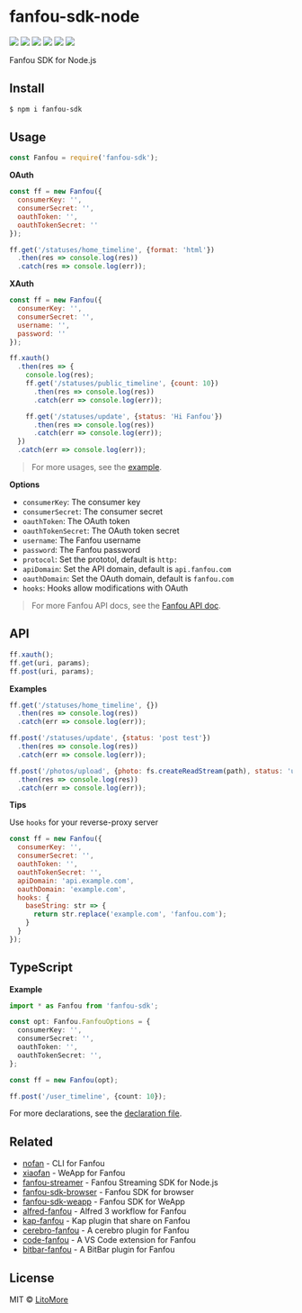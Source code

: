# fanfou-sdk-node

[![](https://badges.greenkeeper.io/LitoMore/fanfou-sdk-node.svg)](https://greenkeeper.io/)
[![](https://img.shields.io/travis/LitoMore/fanfou-sdk-node/master.svg)](https://travis-ci.org/LitoMore/fanfou-sdk-node)
[![](https://img.shields.io/appveyor/ci/LitoMore/fanfou-sdk-node/master.svg)](https://ci.appveyor.com/project/LitoMore/fanfou-sdk-node)
[![](https://img.shields.io/npm/v/fanfou-sdk.svg)](https://www.npmjs.com/package/fanfou-sdk)
[![](https://img.shields.io/npm/l/fanfou-sdk.svg)](https://github.com/LitoMore/fanfou-sdk-node/blob/master/LICENSE)
[![](https://img.shields.io/badge/code_style-XO-5ed9c7.svg)](https://github.com/xojs/xo)

Fanfou SDK for Node.js

## Install

```bash
$ npm i fanfou-sdk
```

## Usage

```javascript
const Fanfou = require('fanfou-sdk');
```

**OAuth**

```javascript
const ff = new Fanfou({
  consumerKey: '',
  consumerSecret: '',
  oauthToken: '',
  oauthTokenSecret: ''
});

ff.get('/statuses/home_timeline', {format: 'html'})
  .then(res => console.log(res))
  .catch(res => console.log(err));
```

**XAuth**

```javascript
const ff = new Fanfou({
  consumerKey: '',
  consumerSecret: '',
  username: '',
  password: ''
});

ff.xauth()
  .then(res => {
    console.log(res);
    ff.get('/statuses/public_timeline', {count: 10})
      .then(res => console.log(res))
      .catch(err => console.log(err));

    ff.get('/statuses/update', {status: 'Hi Fanfou'})
      .then(res => console.log(res))
      .catch(err => console.log(err));
  })
  .catch(err => console.log(err));
```

> For more usages, see the [example](https://github.com/LitoMore/fanfou-sdk-node/blob/master/example.js).

**Options**

- `consumerKey`: The consumer key
- `consumerSecret`: The consumer secret
- `oauthToken`: The OAuth token
- `oauthTokenSecret`: The OAuth token secret
- `username`: The Fanfou username
- `password`: The Fanfou password
- `protocol`: Set the prototol, default is `http:`
- `apiDomain`: Set the API domain, default is `api.fanfou.com`
- `oauthDomain`: Set the OAuth domain, default is `fanfou.com`
- `hooks`: Hooks allow modifications with OAuth

> For more Fanfou API docs, see the [Fanfou API doc](https://github.com/FanfouAPI/FanFouAPIDoc/wiki).

## API

```javascript
ff.xauth();
ff.get(uri, params);
ff.post(uri, params);
```

**Examples**

```javascript
ff.get('/statuses/home_timeline', {})
  .then(res => console.log(res))
  .catch(err => console.log(err));

ff.post('/statuses/update', {status: 'post test'})
  .then(res => console.log(res))
  .catch(err => console.log(err));

ff.post('/photos/upload', {photo: fs.createReadStream(path), status: 'unicorn'})
  .then(res => console.log(res))
  .catch(err => console.log(err));
```

**Tips**

Use `hooks` for your reverse-proxy server

```javascript
const ff = new Fanfou({
  consumerKey: '',
  consumerSecret: '',
  oauthToken: '',
  oauthTokenSecret: '',
  apiDomain: 'api.example.com',
  oauthDomain: 'example.com',
  hooks: {
    baseString: str => {
      return str.replace('example.com', 'fanfou.com');
    }
  }
});
```

## TypeScript

**Example**

```typescript
import * as Fanfou from 'fanfou-sdk';

const opt: Fanfou.FanfouOptions = {
  consumerKey: '',
  consumerSecret: '',
  oauthToken: '',
  oauthTokenSecret: '',
};

const ff = new Fanfou(opt);

ff.post('/user_timeline', {count: 10});
```

For more declarations, see the [declaration file](https://github.com/LitoMore/fanfou-sdk-node/blob/master/index.d.ts).

## Related

- [nofan](https://github.com/LitoMore/nofan) - CLI for Fanfou
- [xiaofan](https://github.com/fanfoujs/xiaofan) - WeApp for Fanfou
- [fanfou-streamer](https://github.com/LitoMore/fanfou-streamer) - Fanfou Streaming SDK for Node.js
- [fanfou-sdk-browser](https://github.com/LitoMore/fanfou-sdk-browser) - Fanfou SDK for browser
- [fanfou-sdk-weapp](https://github.com/LitoMore/fanfou-sdk-weapp) - Fanfou SDK for WeApp
- [alfred-fanfou](https://github.com/LitoMore/alfred-fanfou) - Alfred 3 workflow for Fanfou
- [kap-fanfou](https://github.com/LitoMore/kap-fanfou) - Kap plugin that share on Fanfou
- [cerebro-fanfou](https://github.com/LitoMore/cerebro-fanfou) - A cerebro plugin for Fanfou
- [code-fanfou](https://github.com/LitoMore/code-fanfou) - A VS Code extension for Fanfou
- [bitbar-fanfou](https://github.com/LitoMore/bitbar-fanfou) - A BitBar plugin for Fanfou

## License

MIT © [LitoMore](https://github.com/LitoMore)
